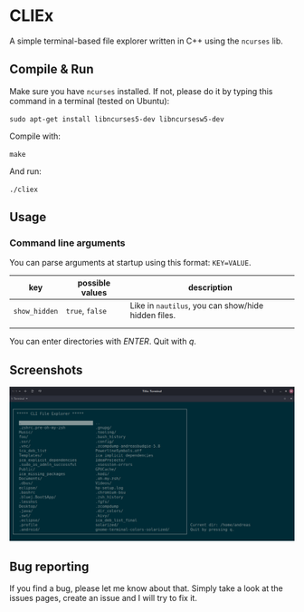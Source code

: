 # CLIEx
A simple terminal-based file explorer written in C++ using the `ncurses` lib.

## Compile & Run

Make sure you have `ncurses` installed. If not, please do it by typing this command in a terminal (tested on Ubuntu):

`sudo apt-get install libncurses5-dev libncursesw5-dev`

Compile with:

`make`

And run:

`./cliex`

## Usage

### Command line arguments

You can parse arguments at startup using this format: `KEY=VALUE`.

| key           | possible values | description                                         |
| ------------- | --------------- | --------------------------------------------------- |
| `show_hidden` | `true`, `false` | Like in `nautilus`, you can show/hide hidden files. |
|               |                 |                                                     |
|               |                 |                                                     |

You can enter directories with *ENTER*. Quit with *q*.

## Screenshots

![Screenshot](screenshot.png)

## Bug reporting

If you find a bug, please let me know about that. Simply take a look at the issues pages, create an issue and I will try to fix it.